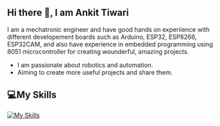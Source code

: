 ## Hi there 👋, I am Ankit Tiwari
I am a mechatronic engineer and have good hands on experiience with different developement boards such as Arduino, ESP32, ESP8266, ESP32CAM, and also have experience in embedded programming using 8051 microcontroller for creating wounderful, amazing projects. 

  * I am passionate about robotics and automation.
  * Aiming to create more useful projects and share them.

## 💻My Skills
[![My Skills](https://skillicons.dev/icons?i=arduino,c,autocad,raspberrypi,vscode,matlab,microcontroller8051)](https://skillicons.dev)


